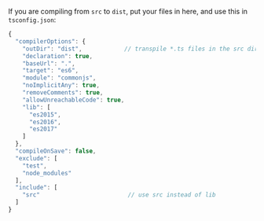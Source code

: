 
If you are compiling from `src` to `dist`, put your files in here, and use this in `tsconfig.json`:

```js
{
  "compilerOptions": {
    "outDir": "dist",            // transpile *.ts files in the src dir to the dist dir
    "declaration": true,
    "baseUrl": ".",
    "target": "es6",
    "module": "commonjs",
    "noImplicitAny": true,
    "removeComments": true,
    "allowUnreachableCode": true,
    "lib": [
      "es2015",
      "es2016",
      "es2017"
    ]
  },
  "compileOnSave": false,
  "exclude": [
    "test",
    "node_modules"
  ],
  "include": [
    "src"                         // use src instead of lib
  ]
}
```

